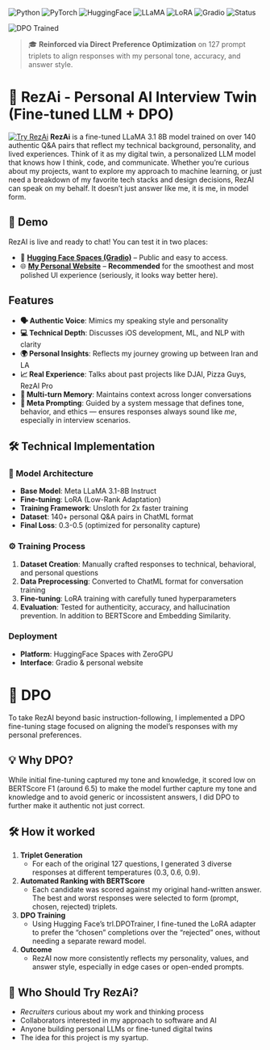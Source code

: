 ![Python](https://img.shields.io/badge/python-v3.8+-blue.svg)
![PyTorch](https://img.shields.io/badge/PyTorch-%23EE4C2C.svg?style=flat&logo=PyTorch&logoColor=white)
![HuggingFace](https://img.shields.io/badge/🤗%20Hugging%20Face-Spaces-yellow)
![LLaMA](https://img.shields.io/badge/LLaMA-3.1--8B-green)
![LoRA](https://img.shields.io/badge/Fine--tuning-LoRA-purple)
![Gradio](https://img.shields.io/badge/Interface-Gradio-ff7c00)
![Status](https://img.shields.io/badge/Status-Live-brightgreen)

![DPO Trained](https://img.shields.io/badge/DPO-Fine--Tuned-4B1D95?style=flat-square&logo=OpenAI&logoColor=white)
> 🎓 **Reinforced via Direct Preference Optimization** on 127 prompt triplets to align responses with my personal tone, accuracy, and answer style.

# 🚀 RezAi - Personal AI Interview Twin (Fine-tuned LLM + DPO)
[![Try RezAi](https://img.shields.io/badge/Try%20RezAI-Live%20Demo-blue?style=for-the-badge)](https://rezaenayati.co/)
**RezAi** is a fine-tuned LLaMA 3.1 8B model trained on over 140 authentic Q&A pairs that reflect my technical background, personality, and lived experiences. Think of it as my digital twin, a personalized LLM model that knows how I think, code, and communicate.
Whether you’re curious about my projects, want to explore my approach to machine learning, or just need a breakdown of my favorite tech stacks and design decisions, RezAI can speak on my behalf. It doesn’t just answer like me, it is me, in model form.

## 🎯 Demo
RezAI is live and ready to chat! You can test it in two places:

- 🤖 [**Hugging Face Spaces (Gradio)**](https://huggingface.co/spaces/rezaenayati/RezAi) – Public and easy to access.
- 🌐 [**My Personal Website**](https://rezaenayati.co/) – **Recommended** for the smoothest and most polished UI experience (seriously, it looks way better here).
  
## Features
- **🗣️ Authentic Voice**: Mimics my speaking style and personality
- **💻 Technical Depth**: Discusses iOS development, ML, and NLP with clarity
- **🌍 Personal Insights**: Reflects my journey growing up between Iran and LA
- **📈 Real Experience**: Talks about past projects like DJAI, Pizza Guys, RezAI Pro
- **🧠 Multi-turn Memory**: Maintains context across longer conversations
- **🧾 Meta Prompting**: Guided by a system message that defines tone, behavior, and ethics — ensures responses always sound like *me*, especially in interview scenarios.

## 🛠️ Technical Implementation

### 🧠 Model Architecture
- **Base Model**: Meta LLaMA 3.1-8B Instruct
- **Fine-tuning**: LoRA (Low-Rank Adaptation) 
- **Training Framework**: Unsloth for 2x faster training
- **Dataset**: 140+ personal Q&A pairs in ChatML format
- **Final Loss**: 0.3-0.5 (optimized for personality capture)

### ⚙️ Training Process
1. **Dataset Creation**: Manually crafted responses to technical, behavioral, and personal questions
2. **Data Preprocessing**: Converted to ChatML format for conversation training
3. **Fine-tuning**: LoRA training with carefully tuned hyperparameters
4. **Evaluation**: Tested for authenticity, accuracy, and hallucination prevention. In addition to BERTScore and Embedding Similarity.

### Deployment
- **Platform**: HuggingFace Spaces with ZeroGPU
- **Interface**: Gradio & personal website

# 🔁 DPO 
To take RezAI beyond basic instruction-following, I implemented a DPO fine-tuning stage focused on aligning the model’s responses with my personal preferences.

## 💡 Why DPO?
While initial fine-tuning captured my tone and knowledge, it scored low on BERTScore F1 (around 6.5) to make the model further capture my tone and knowledge and to avoid generic or incossistent answers, I did DPO to further make it authentic not just correct. 

## 🛠️ How it worked
1. **Triplet Generation**
    * For each of the original 127 questions, I generated 3 diverse responses at different temperatures (0.3, 0.6, 0.9).
2. **Automated Ranking with BERTScore**
    * Each candidate was scored against my original hand-written answer. The best and worst responses were selected to form (prompt, chosen, rejected) triplets.
3. **DPO Training**
    * Using Hugging Face’s trl.DPOTrainer, I fine-tuned the LoRA adapter to prefer the “chosen” completions over the “rejected” ones, without needing a separate reward model.
4. **Outcome**
    * RezAI now more consistently reflects my personality, values, and answer style, especially in edge cases or open-ended prompts.

## 👤 Who Should Try RezAi?
- *Recruiters* curious about my work and thinking process
- Collaborators interested in my approach to software and AI
- Anyone building personal LLMs or fine-tuned digital twins
- The idea for this project is my syartup. 


